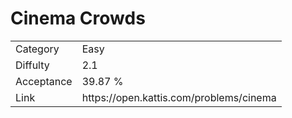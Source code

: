 # Cinema Crowds

<table>
    <tr>
        <td>Category</td>
        <td>Easy</td>
    </tr>
    <tr>
        <td>Diffulty</td>
        <td>2.1</td>
    </tr>
    <tr>
        <td>Acceptance</td>
        <td>39.87 %</td>
    </tr>
    <tr>
        <td>Link</td>
        <td>https://open.kattis.com/problems/cinema</td>
    </tr>
</table>